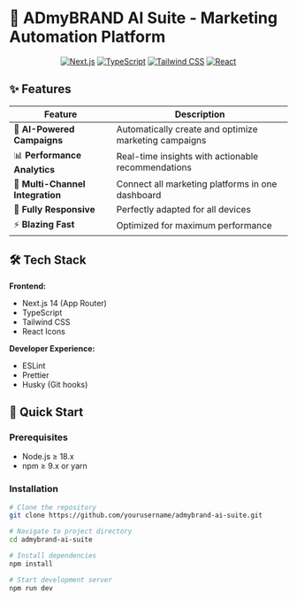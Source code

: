 # 🚀 ADmyBRAND AI Suite - Marketing Automation Platform


<div align="center">

[![Next.js](https://img.shields.io/badge/Next.js-14.0+-black?style=for-the-badge&logo=next.js)](https://nextjs.org/)
[![TypeScript](https://img.shields.io/badge/TypeScript-5.0+-3178C6?style=for-the-badge&logo=typescript)](https://www.typescriptlang.org/)
[![Tailwind CSS](https://img.shields.io/badge/Tailwind_CSS-3.3+-06B6D4?style=for-the-badge&logo=tailwind-css)](https://tailwindcss.com/)
[![React](https://img.shields.io/badge/React-18.2+-61DAFB?style=for-the-badge&logo=react)](https://reactjs.org/)

</div>

## ✨ Features

<div align="center">

| Feature | Description |
|---------|-------------|
| 🧠 **AI-Powered Campaigns** | Automatically create and optimize marketing campaigns |
| 📊 **Performance Analytics** | Real-time insights with actionable recommendations |
| 🔗 **Multi-Channel Integration** | Connect all marketing platforms in one dashboard |
| 📱 **Fully Responsive** | Perfectly adapted for all devices |
| ⚡ **Blazing Fast** | Optimized for maximum performance |

</div>

## 🛠️ Tech Stack

**Frontend:**
- Next.js 14 (App Router)
- TypeScript
- Tailwind CSS
- React Icons

**Developer Experience:**
- ESLint
- Prettier
- Husky (Git hooks)

## 🚀 Quick Start

### Prerequisites
- Node.js ≥ 18.x
- npm ≥ 9.x or yarn

### Installation
```bash
# Clone the repository
git clone https://github.com/yourusername/admybrand-ai-suite.git

# Navigate to project directory
cd admybrand-ai-suite

# Install dependencies
npm install

# Start development server
npm run dev
